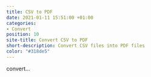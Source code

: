 ```yaml
---
title: CSV to PDF
date: 2021-01-11 15:51:00 +01:00
categories:
- Convert
position: 10
site-title: Convert CSV to PDF
short-description: Convert CSV files into PDF files
color: "#318de5"
---
```


convert...